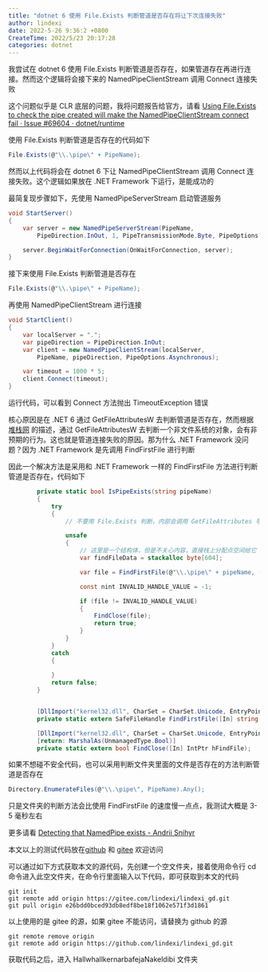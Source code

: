 ```yaml
---
title: "dotnet 6 使用 File.Exists 判断管道是否存在将让下次连接失败"
author: lindexi
date: 2022-5-26 9:36:2 +0800
CreateTime: 2022/5/23 20:17:28
categories: dotnet
---
```


我尝试在 dotnet 6 使用 File.Exists 判断管道是否存在，如果管道存在再进行连接。然而这个逻辑将会接下来的 NamedPipeClientStream 调用 Connect 连接失败

<!--more-->


<!-- CreateTime:2022/5/23 20:17:28 -->

<!-- 发布 -->
<!-- 博客 -->

这个问题似乎是 CLR 底层的问题，我将问题报告给官方，请看 [Using File.Exists to check the pipe created will make the NamedPipeClientStream connect fail · Issue #69604 · dotnet/runtime](https://github.com/dotnet/runtime/issues/69604 )

使用 File.Exists 判断管道是否存在的代码如下

```csharp
File.Exists(@"\\.\pipe\" + PipeName);
```

然而以上代码将会在 dotnet 6 下让 NamedPipeClientStream 调用 Connect 连接失败。这个逻辑如果放在 .NET Framework 下运行，是能成功的

最简复现步骤如下，先使用 NamedPipeServerStream 启动管道服务

```csharp
void StartServer()
{
    var server = new NamedPipeServerStream(PipeName,
        PipeDirection.InOut, 1, PipeTransmissionMode.Byte, PipeOptions.Asynchronous, 1024, 1024);

    server.BeginWaitForConnection(OnWaitForConnection, server);
}
```

接下来使用 File.Exists 判断管道是否存在

```csharp
File.Exists(@"\\.\pipe\" + PipeName);
```

再使用 NamedPipeClientStream 进行连接

```csharp
void StartClient()
{
    var localServer = ".";
    var pipeDirection = PipeDirection.InOut;
    var client = new NamedPipeClientStream(localServer,
        PipeName, pipeDirection, PipeOptions.Asynchronous);

    var timeout = 1000 * 5;
    client.Connect(timeout);
}
```

运行代码，可以看到 Connect 方法抛出 TimeoutException 错误

核心原因是在 .NET 6 通过 GetFileAttributesW 去判断管道是否存在，然而根据[堆栈网](https://stackoverflow.com/questions/28769237/calling-getfileattributesw-removes-a-pipe) 的描述，通过 GetFileAttributesW 去判断一个非文件系统的对象，会有非预期的行为。这也就是管道连接失败的原因。那为什么 .NET Framework 没问题？因为 .NET Framework 是先调用 FindFirstFile 进行判断

因此一个解决方法是采用和 .NET Framework 一样的 FindFirstFile 方法进行判断管道是否存在，代码如下

```csharp
        private static bool IsPipeExists(string pipeName)
        {
            try
            {
                // 不要用 File.Exists 判断，内部会调用 GetFileAttributes 导致管道无法被连接

                unsafe
                {
                    // 这里是一个结构体，但是不关心内容，直接栈上分配点空间给它
                    var findFileData = stackalloc byte[604];

                    var file = FindFirstFile(@"\\.\pipe\" + pipeName, (IntPtr)findFileData);

                    const nint INVALID_HANDLE_VALUE = -1;

                    if (file != INVALID_HANDLE_VALUE)
                    {
                        FindClose(file);
                        return true;
                    }
                }
            }
            catch
            {
                
            }
            return false;
        }


        [DllImport("kernel32.dll", CharSet = CharSet.Unicode, EntryPoint = "FindFirstFileW", ExactSpelling = true)]
        private static extern SafeFileHandle FindFirstFile([In] string lpFileName, [In] IntPtr lpFindFileData);

        [DllImport("kernel32.dll", CharSet = CharSet.Unicode, EntryPoint = "FindClose", ExactSpelling = true)]
        [return: MarshalAs(UnmanagedType.Bool)]
        private static extern bool FindClose([In] IntPtr hFindFile);
```

如果不想碰不安全代码，也可以采用判断文件夹里面的文件是否存在的方法判断管道是否存在

```csharp
Directory.EnumerateFiles(@"\\.\pipe\", PipeName).Any();
```

只是文件夹的判断方法会比使用 FindFirstFile 的速度慢一点点，我测试大概是 3-5 毫秒左右

更多请看 [Detecting that NamedPipe exists - Andrii Snihyr](https://berserkerdotnet.github.io/blog/detecting-namedpipe-exists/ )

本文以上的测试代码放在[github](https://github.com/lindexi/lindexi_gd/tree/e26bdd0bced93db8edf8be18f1062e571f3d1861/HallwhallkernarbafejaNakeldibi) 和 [gitee](https://gitee.com/lindexi/lindexi_gd/tree/e26bdd0bced93db8edf8be18f1062e571f3d1861/HallwhallkernarbafejaNakeldibi) 欢迎访问

可以通过如下方式获取本文的源代码，先创建一个空文件夹，接着使用命令行 cd 命令进入此空文件夹，在命令行里面输入以下代码，即可获取到本文的代码

```
git init
git remote add origin https://gitee.com/lindexi/lindexi_gd.git
git pull origin e26bdd0bced93db8edf8be18f1062e571f3d1861
```

以上使用的是 gitee 的源，如果 gitee 不能访问，请替换为 github 的源

```
git remote remove origin
git remote add origin https://github.com/lindexi/lindexi_gd.git
```

获取代码之后，进入 HallwhallkernarbafejaNakeldibi 文件夹

